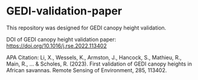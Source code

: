 # GEDI-validation-paper
This repository was designed for GEDI canopy height validation.

DOI of GEDI canopy height validation paper:
https://doi.org/10.1016/j.rse.2022.113402

APA Citation:
Li, X., Wessels, K., Armston, J., Hancock, S., Mathieu, R., Main, R., ... & Scholes, R. (2023). First validation of GEDI canopy heights in African savannas. Remote Sensing of Environment, 285, 113402.
